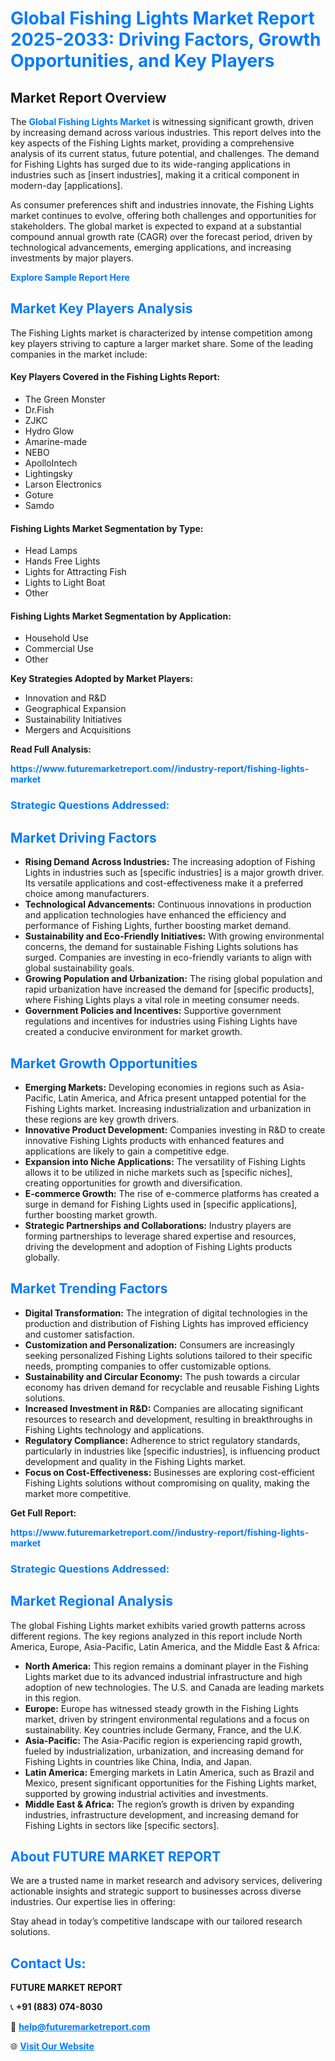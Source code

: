 <h1 style="color: #007BFF;">Global Fishing Lights Market Report 2025-2033: Driving Factors, Growth Opportunities, and Key Players</h1>

<section id="overview">
<h2>Market Report Overview</h2>
<p>The <a href="https://www.futuremarketreport.com//industry-report/fishing-lights-market" style="color: #007BFF; text-decoration: none;"><strong>Global Fishing Lights Market</strong></a> is witnessing significant growth, driven by increasing demand across various industries. This report delves into the key aspects of the Fishing Lights market, providing a comprehensive analysis of its current status, future potential, and challenges. The demand for Fishing Lights has surged due to its wide-ranging applications in industries such as [insert industries], making it a critical component in modern-day [applications].</p>
<p>As consumer preferences shift and industries innovate, the Fishing Lights market continues to evolve, offering both challenges and opportunities for stakeholders. The global market is expected to expand at a substantial compound annual growth rate (CAGR) over the forecast period, driven by technological advancements, emerging applications, and increasing investments by major players.</p>
</section>

<section id="overview">
<p><a href="https://www.futuremarketreport.com//request-sample/reportId=76745" style="color: #007BFF; text-decoration: none;"><strong>Explore Sample Report Here</strong></a></p>
</section>

<section id="key-players">
<h2 style="color: #007BFF;">Market Key Players Analysis</h2>
<p>The Fishing Lights market is characterized by intense competition among key players striving to capture a larger market share. Some of the leading companies in the market include:</p>
<h4>Key Players Covered in the Fishing Lights Report:</h4>
<ul><li>The Green Monster</li><li>Dr.Fish</li><li>ZJKC</li><li>Hydro Glow</li><li>Amarine-made</li><li>NEBO</li><li>ApolloIntech</li><li>Lightingsky</li><li>Larson Electronics</li><li>Goture</li><li>Samdo</li></ul>
<h4>Fishing Lights Market Segmentation by Type:</h4>
<ul><li>Head Lamps</li><li>Hands Free Lights</li><li>Lights for Attracting Fish</li><li>Lights to Light Boat</li><li>Other</li></ul>

<h4>Fishing Lights Market Segmentation by Application:</h4>
<ul><li>Household Use</li><li>Commercial Use</li><li>Other</li></ul>
<p><strong>Key Strategies Adopted by Market Players:</strong></p>
<ul>
<li>Innovation and R&D</li>
<li>Geographical Expansion</li>
<li>Sustainability Initiatives</li>
<li>Mergers and Acquisitions</li>
</ul>
</section>

<section>
<p><strong>Read Full Analysis: </strong></p><a href="https://www.futuremarketreport.com//industry-report/fishing-lights-market" style="color: #007BFF; text-decoration: none;"><strong>https://www.futuremarketreport.com//industry-report/fishing-lights-market</strong></a>
<h3 style="color: #007BFF;">Strategic Questions Addressed:</h3>
</section>

<section id="driving-factors">
<h2 style="color: #007BFF;">Market Driving Factors</h2>
<ul>
<li><strong>Rising Demand Across Industries:</strong> The increasing adoption of Fishing Lights in industries such as [specific industries] is a major growth driver. Its versatile applications and cost-effectiveness make it a preferred choice among manufacturers.</li>
<li><strong>Technological Advancements:</strong> Continuous innovations in production and application technologies have enhanced the efficiency and performance of Fishing Lights, further boosting market demand.</li>
<li><strong>Sustainability and Eco-Friendly Initiatives:</strong> With growing environmental concerns, the demand for sustainable Fishing Lights solutions has surged. Companies are investing in eco-friendly variants to align with global sustainability goals.</li>
<li><strong>Growing Population and Urbanization:</strong> The rising global population and rapid urbanization have increased the demand for [specific products], where Fishing Lights plays a vital role in meeting consumer needs.</li>
<li><strong>Government Policies and Incentives:</strong> Supportive government regulations and incentives for industries using Fishing Lights have created a conducive environment for market growth.</li>
</ul>
</section>

<section id="growth-opportunities">
<h2 style="color: #007BFF;">Market Growth Opportunities</h2>
<ul>
<li><strong>Emerging Markets:</strong> Developing economies in regions such as Asia-Pacific, Latin America, and Africa present untapped potential for the Fishing Lights market. Increasing industrialization and urbanization in these regions are key growth drivers.</li>
<li><strong>Innovative Product Development:</strong> Companies investing in R&D to create innovative Fishing Lights products with enhanced features and applications are likely to gain a competitive edge.</li>
<li><strong>Expansion into Niche Applications:</strong> The versatility of Fishing Lights allows it to be utilized in niche markets such as [specific niches], creating opportunities for growth and diversification.</li>
<li><strong>E-commerce Growth:</strong> The rise of e-commerce platforms has created a surge in demand for Fishing Lights used in [specific applications], further boosting market growth.</li>
<li><strong>Strategic Partnerships and Collaborations:</strong> Industry players are forming partnerships to leverage shared expertise and resources, driving the development and adoption of Fishing Lights products globally.</li>
</ul>
</section>

<section id="trending-factors">
<h2 style="color: #007BFF;">Market Trending Factors</h2>
<ul>
<li><strong>Digital Transformation:</strong> The integration of digital technologies in the production and distribution of Fishing Lights has improved efficiency and customer satisfaction.</li>
<li><strong>Customization and Personalization:</strong> Consumers are increasingly seeking personalized Fishing Lights solutions tailored to their specific needs, prompting companies to offer customizable options.</li>
<li><strong>Sustainability and Circular Economy:</strong> The push towards a circular economy has driven demand for recyclable and reusable Fishing Lights solutions.</li>
<li><strong>Increased Investment in R&D:</strong> Companies are allocating significant resources to research and development, resulting in breakthroughs in Fishing Lights technology and applications.</li>
<li><strong>Regulatory Compliance:</strong> Adherence to strict regulatory standards, particularly in industries like [specific industries], is influencing product development and quality in the Fishing Lights market.</li>
<li><strong>Focus on Cost-Effectiveness:</strong> Businesses are exploring cost-efficient Fishing Lights solutions without compromising on quality, making the market more competitive.</li>
</ul>
</section>

<section>
<p><strong>Get Full Report: </strong></p><a href="https://www.futuremarketreport.com//industry-report/fishing-lights-market" style="color: #007BFF; text-decoration: none;"><strong>https://www.futuremarketreport.com//industry-report/fishing-lights-market</strong></a>
<h3 style="color: #007BFF;">Strategic Questions Addressed:</h3>
</section>


<section id="regional-analysis">
<h2 style="color: #007BFF;">Market Regional Analysis</h2>
<p>The global Fishing Lights market exhibits varied growth patterns across different regions. The key regions analyzed in this report include North America, Europe, Asia-Pacific, Latin America, and the Middle East & Africa:</p>
<ul>
<li><strong>North America:</strong> This region remains a dominant player in the Fishing Lights market due to its advanced industrial infrastructure and high adoption of new technologies. The U.S. and Canada are leading markets in this region.</li>
<li><strong>Europe:</strong> Europe has witnessed steady growth in the Fishing Lights market, driven by stringent environmental regulations and a focus on sustainability. Key countries include Germany, France, and the U.K.</li>
<li><strong>Asia-Pacific:</strong> The Asia-Pacific region is experiencing rapid growth, fueled by industrialization, urbanization, and increasing demand for Fishing Lights in countries like China, India, and Japan.</li>
<li><strong>Latin America:</strong> Emerging markets in Latin America, such as Brazil and Mexico, present significant opportunities for the Fishing Lights market, supported by growing industrial activities and investments.</li>
<li><strong>Middle East & Africa:</strong> The region’s growth is driven by expanding industries, infrastructure development, and increasing demand for Fishing Lights in sectors like [specific sectors].</li>
</ul>
</section>

<footer>
<h2 style="color: #007BFF;">About FUTURE MARKET REPORT</h2>
<p>We are a trusted name in market research and advisory services, delivering actionable insights and strategic support to businesses across diverse industries. Our expertise lies in offering:</p>

<p>Stay ahead in today’s competitive landscape with our tailored research solutions.</p>

<h2 style="color: #007BFF;">Contact Us:</h2>
<p><strong>FUTURE MARKET REPORT</strong></p>
<p>📞 <strong>+91 (883) 074-8030</strong></p>
<p>📧 <strong><a href="mailto:help@futuremarketreport.com" style="color: #007BFF;">help@futuremarketreport.com</a></strong></p>
<p>🌐 <strong><a href="https://www.futuremarketreport.com/" style="color: #007BFF;">Visit Our Website</a></strong></p>
</footer>